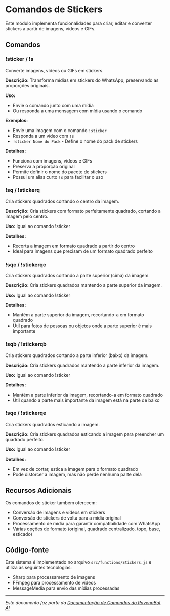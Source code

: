 # Comandos de Stickers

Este módulo implementa funcionalidades para criar, editar e converter stickers a partir de imagens, vídeos e GIFs.

## Comandos

### !sticker / !s

Converte imagens, vídeos ou GIFs em stickers.

**Descrição:** Transforma mídias em stickers do WhatsApp, preservando as proporções originais.

**Uso:** 
- Envie o comando junto com uma mídia
- Ou responda a uma mensagem com mídia usando o comando

**Exemplos:**
- Envie uma imagem com o comando `!sticker`
- Responda a um vídeo com `!s`
- `!sticker Nome do Pack` - Define o nome do pack de stickers

**Detalhes:**
- Funciona com imagens, vídeos e GIFs
- Preserva a proporção original
- Permite definir o nome do pacote de stickers
- Possui um alias curto `!s` para facilitar o uso

### !sq / !stickerq

Cria stickers quadrados cortando o centro da imagem.

**Descrição:** Cria stickers com formato perfeitamente quadrado, cortando a imagem pelo centro.

**Uso:** Igual ao comando !sticker

**Detalhes:**
- Recorta a imagem em formato quadrado a partir do centro
- Ideal para imagens que precisam de um formato quadrado perfeito

### !sqc / !stickerqc

Cria stickers quadrados cortando a parte superior (cima) da imagem.

**Descrição:** Cria stickers quadrados mantendo a parte superior da imagem.

**Uso:** Igual ao comando !sticker

**Detalhes:**
- Mantém a parte superior da imagem, recortando-a em formato quadrado
- Útil para fotos de pessoas ou objetos onde a parte superior é mais importante

### !sqb / !stickerqb

Cria stickers quadrados cortando a parte inferior (baixo) da imagem.

**Descrição:** Cria stickers quadrados mantendo a parte inferior da imagem.

**Uso:** Igual ao comando !sticker

**Detalhes:**
- Mantém a parte inferior da imagem, recortando-a em formato quadrado
- Útil quando a parte mais importante da imagem está na parte de baixo

### !sqe / !stickerqe

Cria stickers quadrados esticando a imagem.

**Descrição:** Cria stickers quadrados esticando a imagem para preencher um quadrado perfeito.

**Uso:** Igual ao comando !sticker

**Detalhes:**
- Em vez de cortar, estica a imagem para o formato quadrado
- Pode distorcer a imagem, mas não perde nenhuma parte dela

## Recursos Adicionais

Os comandos de sticker também oferecem:

- Conversão de imagens e vídeos em stickers
- Conversão de stickers de volta para a mídia original
- Processamento de mídia para garantir compatibilidade com WhatsApp
- Várias opções de formato (original, quadrado centralizado, topo, base, esticado)

## Código-fonte

Este sistema é implementado no arquivo `src/functions/Stickers.js` e utiliza as seguintes tecnologias:
- Sharp para processamento de imagens
- FFmpeg para processamento de vídeos
- MessageMedia para envio das mídias processadas

---

*Este documento faz parte da [Documentação de Comandos do RavenaBot AI](README.md#documentação-dos-comandos)*